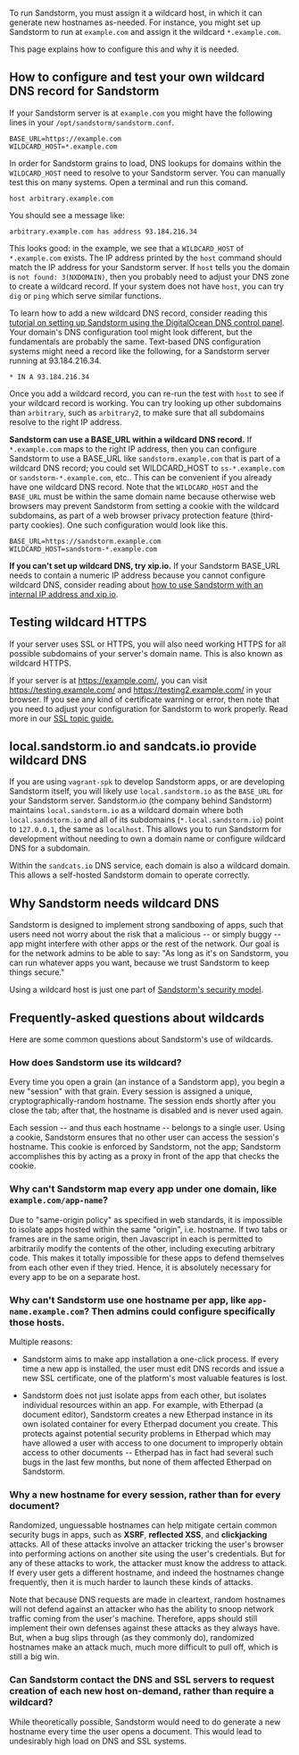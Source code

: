 To run Sandstorm, you must assign it a wildcard host, in which it can generate new hostnames
as-needed. For instance, you might set up Sandstorm to run at `example.com` and assign it the
wildcard `*.example.com`.

This page explains how to configure this and why it is needed.

## How to configure and test your own wildcard DNS record for Sandstorm

If your Sandstorm server is at `example.com` you might have the following lines in your
`/opt/sandstorm/sandstorm.conf`.

```
BASE_URL=https://example.com
WILDCARD_HOST=*.example.com
```

In order for Sandstorm grains to load, DNS lookups for domains within the `WILDCARD_HOST` need to
resolve to your Sandstorm server. You can manually test this on many systems. Open a terminal and
run this comand.

```
host arbitrary.example.com
```

You should see a message like:

```
arbitrary.example.com has address 93.184.216.34
```

This looks good: in the example, we see that a `WILDCARD_HOST` of `*.example.com` exists. The IP
address printed by the `host` command should match the IP address for your Sandstorm server. If
`host` tells you the domain is `not found: 3(NXDOMAIN)`, then you probably need to adjust your DNS
zone to create a wildcard record. If your system does not have `host`, you can try `dig` or `ping`
which serve similar functions.

To learn how to add a new wildcard DNS record, consider reading this [tutorial on setting up
Sandstorm using the DigitalOcean DNS control
panel](https://www.digitalocean.com/community/tutorials/how-to-install-sandstorm-on-ubuntu-14-04). Your
domain's DNS configuration tool might look different, but the fundamentals are probably the
same. Text-based DNS configuration systems might need a record like the following, for a Sandstorm
server running at 93.184.216.34.

```
* IN A 93.184.216.34
```

Once you add a wildcard record, you can re-run the test with `host` to see if your wildcard record
is working. You can try looking up other subdomains than `arbitrary`, such as `arbitrary2`, to make
sure that all subdomains resolve to the right IP address.

**Sandstorm can use a BASE_URL within a wildcard DNS record.** If `*.example.com` maps to the right
IP address, then you can configure Sandstorm to use a BASE_URL like `sandstorm.example.com` that is
part of a wildcard DNS record; you could set WILDCARD_HOST to `ss-*.example.com` or
`sandstorm-*.example.com`, etc.. This can be convenient if you already have one wildcard DNS
record. Note that the `WILDCARD_HOST` and the `BASE_URL` must be within the same domain name because
otherwise web browsers may prevent Sandstorm from setting a cookie with the wildcard subdomains, as
part of a web browser privacy protection feature (third-party cookies). One such configuration would
look like this.

```
BASE_URL=https://sandstorm.example.com
WILDCARD_HOST=sandstorm-*.example.com
```

**If you can't set up wildcard DNS, try xip.io.** If your Sandstorm BASE_URL needs to contain a
numeric IP address because you cannot configure wildcard DNS, consider reading about [how to use
Sandstorm with an internal IP address and
xip.io](faq.md#how-do-i-use-sandstorm-with-an-internal-ip-address).

## Testing wildcard HTTPS

If your server uses SSL or HTTPS, you will also need working HTTPS for all possible subdomains of
your server's domain name. This is also known as wildcard HTTPS.

If your server is at https://example.com/, you can visit https://testing.example.com/ and
https://testing2.example.com/ in your browser. If you see any kind of certificate warning or error,
then note that you need to adjust your configuration for Sandstorm to work properly. Read more in
our [SSL topic guide.](ssl.md)

## local.sandstorm.io and sandcats.io provide wildcard DNS

If you are using `vagrant-spk` to develop Sandstorm apps, or are developing Sandstorm itself, you
will likely use `local.sandstorm.io` as the `BASE_URL` for your Sandstorm server. Sandstorm.io (the
company behind Sandstorm) maintains `local.sandstorm.io` as a wildcard domain where both
`local.sandstorm.io` and all of its subdomains (`*.local.sandstorm.io`) point to `127.0.0.1`, the
same as `localhost`. This allows you to run Sandstorm for development without needing to own a
domain name or configure wildcard DNS for a subdomain.

Within the `sandcats.io` DNS service, each domain is also a wildcard domain. This allows a
self-hosted Sandstorm domain to operate correctly.

## Why Sandstorm needs wildcard DNS

Sandstorm is designed to implement strong sandboxing of apps, such
that users need not worry about the risk that a malicious -- or simply
buggy -- app might interfere with other apps or the rest of the
network. Our goal is for the network admins to be able to say: "As
long as it's on Sandstorm, you can run whatever apps you want, because
we trust Sandstorm to keep things secure."

Using a wildcard host is just one part of [Sandstorm's security
model](../using/security-practices.md).

## Frequently-asked questions about wildcards

Here are some common questions about Sandstorm's use of wildcards.

### How does Sandstorm use its wildcard?

Every time you open a grain (an instance of a Sandstorm app), you
begin a new "session" with that grain. Every session is assigned a
unique, cryptographically-random hostname. The session ends shortly
after you close the tab; after that, the hostname is disabled and is
never used again.

Each session -- and thus each hostname -- belongs to a single
user. Using a cookie, Sandstorm ensures that no other user can access
the session's hostname. This cookie is enforced by Sandstorm, not the
app; Sandstorm accomplishes this by acting as a proxy in front of the
app that checks the cookie.

### Why can't Sandstorm map every app under one domain, like `example.com/app-name`?

Due to "same-origin policy" as specified in web standards, it is
impossible to isolate apps hosted within the same "origin",
i.e. hostname. If two tabs or frames are in the same origin, then
Javascript in each is permitted to arbitrarily modify the contents of
the other, including executing arbitrary code. This makes it totally
impossible for these apps to defend themselves from each other even if
they tried. Hence, it is absolutely necessary for every app to be on a
separate host.

### Why can't Sandstorm use one hostname per app, like `app-name.example.com`? Then admins could configure specifically those hosts.

Multiple reasons:

* Sandstorm aims to make app installation a one-click process. If
  every time a new app is installed, the user must edit DNS records
  and issue a new SSL certificate, one of the platform's most valuable
  features is lost.

* Sandstorm does not just isolate apps from each other, but isolates
  individual resources within an app. For example, with Etherpad (a
  document editor), Sandstorm creates a new Etherpad instance in its
  own isolated container for every Etherpad document you create. This
  protects against potential security problems in Etherpad which may
  have allowed a user with access to one document to improperly obtain
  access to other documents -- Etherpad has in fact had several such
  bugs in the last few months, but none of them affected Etherpad on
  Sandstorm.

### Why a new hostname for every session, rather than for every document?

Randomized, unguessable hostnames can help mitigate certain common
security bugs in apps, such as **XSRF**, **reflected XSS**, and
**clickjacking** attacks. All of these attacks involve an attacker
tricking the user's browser into performing actions on another site
using the user's credentials. But for any of these attacks to work,
the attacker must know the address to attack. If every user gets a
different hostname, and indeed the hostnames change frequently, then
it is much harder to launch these kinds of attacks.

Note that because DNS requests are made in cleartext, random hostnames
will not defend against an attacker who has the ability to snoop
network traffic coming from the user's machine. Therefore, apps should
still implement their own defenses against these attacks as they
always have. But, when a bug slips through (as they commonly do),
randomized hostnames make an attack much, much more difficult to pull
off, which is still a big win.

### Can Sandstorm contact the DNS and SSL servers to request creation of each new host on-demand, rather than require a wildcard?

While theoretically possible, Sandstorm would need to do generate a
new hostname every time the user opens a document. This would lead to
undesirably high load on DNS and SSL systems.
